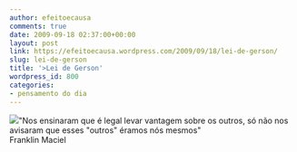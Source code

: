 ```yaml
---
author: efeitoecausa
comments: true
date: 2009-09-18 02:37:00+00:00
layout: post
link: https://efeitoecausa.wordpress.com/2009/09/18/lei-de-gerson/
slug: lei-de-gerson
title: '>Lei de Gerson'
wordpress_id: 800
categories:
- pensamento do dia
---
```


>

[![](http://efeitoecausa.files.wordpress.com/2009/09/levandovantagem.jpg?w=181)](http://efeitoecausa.files.wordpress.com/2009/09/levandovantagem.jpg)"Nos ensinaram que é legal levar vantagem sobre os outros, só não nos avisaram que esses "outros" éramos nós mesmos"  
Franklin Maciel  

